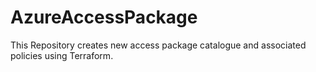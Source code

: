# AzureAccessPackage
This Repository  creates new access package catalogue and associated policies using Terraform. 
